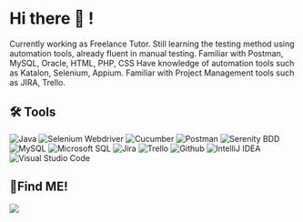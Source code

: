# Hi there 👋 !

Currently working as Freelance Tutor. Still learning the testing method using automation tools, already fluent in manual testing.
Familiar with Postman, MySQL, Oracle, HTML, PHP, CSS
Have knowledge of automation tools such as Katalon, Selenium, Appium.
Familiar with Project Management tools such as JIRA, Trello.

## 🛠 Tools
![Java](https://img.shields.io/badge/-java-181717?style=for-the-badge&logo=java)
![Selenium Webdriver](https://img.shields.io/badge/-selenium-181717?style=for-the-badge&logo=selenium)
![Cucumber](https://img.shields.io/badge/-cucumber-181717?style=for-the-badge&logo=cucumber)
![Postman](https://img.shields.io/badge/-postman-181717?style=for-the-badge&logo=postman)
![Serenity BDD](https://img.shields.io/badge/-serenitybdd-181717?style=for-the-badge&logo=serenitybdd)
![MySQL](https://img.shields.io/badge/-mysql-181717?style=for-the-badge&logo=mysql)
![Microsoft SQL](https://img.shields.io/badge/-oracle-181717?style=for-the-badge&logo=oracle)
![Jira](https://img.shields.io/badge/-jira-181717?style=for-the-badge&logo=jira)
![Trello](https://img.shields.io/badge/-trello-181717?style=for-the-badge&logo=trello)
![Github](https://img.shields.io/badge/GitHub-100000?style=for-the-badge&logo=github&logoColor=white)
![IntelliJ IDEA](https://img.shields.io/badge/IntelliJIDEA-000000.svg?style=for-the-badge&logo=intellij-idea&logoColor=white)
![Visual Studio Code](https://img.shields.io/badge/Visual%20Studio%20Code-0078d7.svg?style=for-the-badge&logo=visual-studio-code&logoColor=white)

## 🔗Find ME!
<p>
    <a href="https://www.linkedin.com/in/rndsetiawan/" target="blank"><img src="https://img.shields.io/badge/-linkedin-181717?style=for-the-badge&logo=linkedin" /></a>
    
